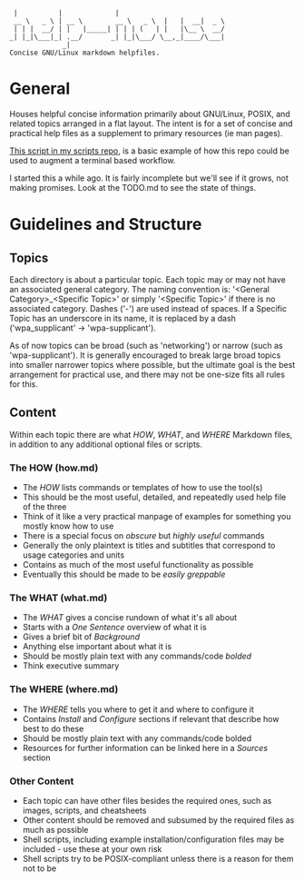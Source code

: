 ```
 |          |             |
 __ \   _ \ | __ \        __ \   _ \  |   |  __|  _ \
 | | |  __/ | |   |_____| | | | (   | |   |\__ \  __/
_| |_|\___|_| .__/       _| |_|\___/ \__,_|____/\___|
             _|
Concise GNU/Linux markdown helpfiles.
```
# General
Houses helpful concise information primarily about GNU/Linux, POSIX, and related topics arranged in a flat layout. The intent is for a set of concise and practical help files as a supplement to primary resources (ie man pages).

[This script in my scripts repo](https://github.com/kpatel28/scripts/blob/master/mantools/hh), is a basic example of how this repo could be used to augment a terminal based workflow.

I started this a while ago. It is fairly incomplete but we'll see if it grows, not making promises. Look at the TODO.md to see the state of things.

# Guidelines and Structure
## Topics
Each directory is about a particular topic. Each topic may or may not have an associated general category. The naming convention is: '\<General Category\>_\<Specific Topic\>' or simply '\<Specific Topic\>' if there is no associated category. Dashes ('-') are used instead of spaces. If a Specific Topic has an underscore in its name, it is replaced by a dash ('wpa_supplicant' -> 'wpa-supplicant').

As of now topics can be broad (such as 'networking') or narrow (such as 'wpa-supplicant'). It is generally encouraged to break large broad topics into smaller narrower topics where possible, but the ultimate goal is the best arrangement for practical use, and there may not be one-size fits all rules for this.

## Content
Within each topic there are what *HOW*, *WHAT*, and *WHERE* Markdown files, in addition to any additional optional files or scripts.

### The HOW (how.md)
- The *HOW* lists commands or templates of how to use the tool(s)
- This should be the most useful, detailed, and repeatedly used help file of the three
- Think of it like a very practical manpage of examples for something you mostly know how to use
- There is a special focus on *obscure* but *highly useful* commands
- Generally the only plaintext is titles and subtitles that correspond to usage categories and units
- Contains as much of the most useful functionality as possible
- Eventually this should be made to be *easily greppable*

### The WHAT (what.md)
- The *WHAT* gives a concise rundown of what it's all about
- Starts with a *One Sentence* overview of what it is
- Gives a brief bit of *Background*
- Anything else important about what it is
- Should be mostly plain text with any commands/code *bolded*
- Think executive summary

### The WHERE (where.md)
- The *WHERE* tells you where to get it and where to configure it
- Contains *Install* and *Configure* sections if relevant that describe how best to do these
- Should be mostly plain text with any commands/code bolded
- Resources for further information can be linked here in a *Sources* section

### Other Content
- Each topic can have other files besides the required ones, such as images, scripts, and cheatsheets
- Other content should be removed and subsumed by the required files as much as possible
- Shell scripts, including example installation/configuration files may be included - use these at your own risk
- Shell scripts try to be POSIX-compliant unless there is a reason for them not to be
